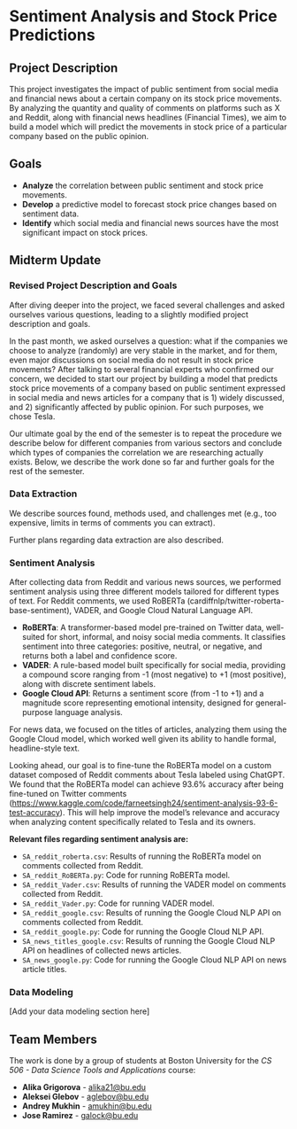 # Sentiment Analysis and Stock Price Predictions



## <a id="about">Project Description</a>

This project investigates the impact of public sentiment from social media and financial news about a certain company on its stock price movements. By analyzing the quantity and quality of comments on platforms such as X and Reddit, along with financial news headlines (Financial Times), we aim to build a model which will predict the movements in stock price of a particular company based on the public opinion.

## <a id="goals">Goals</a>

- **Analyze** the correlation between public sentiment and stock price movements.
- **Develop** a predictive model to forecast stock price changes based on sentiment data.
- **Identify** which social media and financial news sources have the most significant impact on stock prices.

## Midterm Update

### Revised Project Description and Goals

After diving deeper into the project, we faced several challenges and asked ourselves various questions, leading to a slightly modified project description and goals.

In the past month, we asked ourselves a question: what if the companies we choose to analyze (randomly) are very stable in the market, and for them, even major discussions on social media do not result in stock price movements? After talking to several financial experts who confirmed our concern, we decided to start our project by building a model that predicts stock price movements of a company based on public sentiment expressed in social media and news articles for a company that is 1) widely discussed, and 2) significantly affected by public opinion. For such purposes, we chose Tesla.

Our ultimate goal by the end of the semester is to repeat the procedure we describe below for different companies from various sectors and conclude which types of companies the correlation we are researching actually exists. Below, we describe the work done so far and further goals for the rest of the semester.

### Data Extraction

We describe sources found, methods used, and challenges met (e.g., too expensive, limits in terms of comments you can extract).

Further plans regarding data extraction are also described.

### Sentiment Analysis

After collecting data from Reddit and various news sources, we performed sentiment analysis using three different models tailored for different types of text. For Reddit comments, we used RoBERTa (cardiffnlp/twitter-roberta-base-sentiment), VADER, and Google Cloud Natural Language API.

- **RoBERTa**: A transformer-based model pre-trained on Twitter data, well-suited for short, informal, and noisy social media comments. It classifies sentiment into three categories: positive, neutral, or negative, and returns both a label and confidence score.
- **VADER**: A rule-based model built specifically for social media, providing a compound score ranging from -1 (most negative) to +1 (most positive), along with discrete sentiment labels.
- **Google Cloud API**: Returns a sentiment score (from -1 to +1) and a magnitude score representing emotional intensity, designed for general-purpose language analysis.

For news data, we focused on the titles of articles, analyzing them using the Google Cloud model, which worked well given its ability to handle formal, headline-style text.

Looking ahead, our goal is to fine-tune the RoBERTa model on a custom dataset composed of Reddit comments about Tesla labeled using ChatGPT. We found that the RoBERTa model can achieve 93.6% accuracy after being fine-tuned on Twitter comments (https://www.kaggle.com/code/farneetsingh24/sentiment-analysis-93-6-test-accuracy). This will help improve the model’s relevance and accuracy when analyzing content specifically related to Tesla and its owners.

**Relevant files regarding sentiment analysis are:**

- `SA_reddit_roberta.csv`: Results of running the RoBERTa model on comments collected from Reddit.
- `SA_reddit_RoBERTa.py`: Code for running RoBERTa model.
- `SA_reddit_Vader.csv`: Results of running the VADER model on comments collected from Reddit.
- `SA_reddit_Vader.py`: Code for running VADER model.
- `SA_reddit_google.csv`: Results of running the Google Cloud NLP API on comments collected from Reddit.
- `SA_reddit_google.py`: Code for running the Google Cloud NLP API.
- `SA_news_titles_google.csv`: Results of running the Google Cloud NLP API on headlines of collected news articles.
- `SA_news_google.py`: Code for running the Google Cloud NLP API on news article titles.

### Data Modeling

[Add your data modeling section here]


## <a id="credits">Team Members</a>

The work is done by a group of students at Boston University for the *CS 506 - Data Science Tools and Applications* course:
- **Alika Grigorova** - alika21@bu.edu
- **Aleksei Glebov** - aglebov@bu.edu
- **Andrey Mukhin** - amukhin@bu.edu
- **Jose Ramirez** - galock@bu.edu
